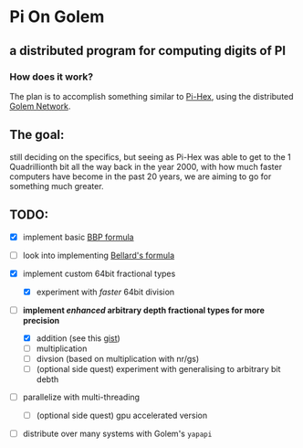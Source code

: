 # Pi On Golem
## a distributed program for computing digits of PI

### How does it work?
The plan is to accomplish something similar to [Pi-Hex](https://en.wikipedia.org/wiki/PiHex), using the distributed [Golem Network](https://golem.network).

## The goal:
still deciding on the specifics, but seeing as Pi-Hex was able to get to the 1 Quadrillionth bit all the way back in the year 2000, with how much faster computers have become in the past 20 years, we are aiming to go for something much greater.


## TODO:
 - [x] implement basic [BBP formula](https://en.wikipedia.org/wiki/Bailey%E2%80%93Borwein%E2%80%93Plouffe_formula)
 - [ ] look into implementing [Bellard's formula](https://en.wikipedia.org/wiki/Bellard%27s_formula)
 - [x] implement custom 64bit fractional types
    - [x] experiment with *faster* 64bit division
 - [ ] **implement *enhanced* arbitrary depth fractional types for more precision**
    - [x] addition (see this [gist](https://gist.github.com/jedbrooke/5b3fbfe9a458e8d7d4272391b4d71597))
    - [ ] multiplication
    - [ ] divsion (based on multiplication with nr/gs)
    - [ ] (optional side quest) experiment with generalising to arbitrary bit debth
 - [ ] parallelize with multi-threading
   - [ ] (optional side quest) gpu accelerated version
 - [ ] distribute over many systems with Golem's `yapapi`



